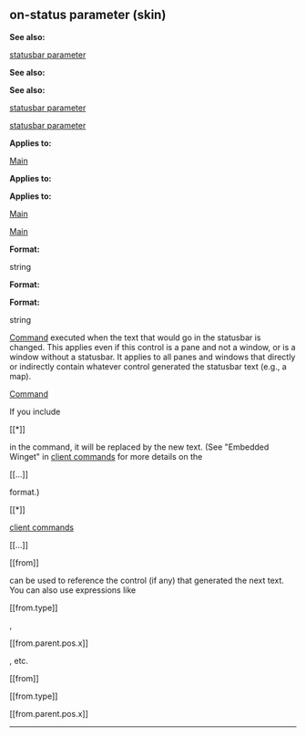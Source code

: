 

 on-status parameter (skin)
----------------------------




**See also:** 


[statusbar parameter](#/{skin}/param/statusbar) 



**See also:** 

**See also:**

[statusbar parameter](#/{skin}/param/statusbar) 

[statusbar parameter](#/{skin}/param/statusbar)


**Applies to:** 


[Main](#/{skin}/control/main) 



**Applies to:** 

**Applies to:**

[Main](#/{skin}/control/main) 

[Main](#/{skin}/control/main)


**Format:** 


 string
 


**Format:** 

**Format:**

 string


[Command](#/{skin}/commands) 
 executed when the text that would go in the statusbar is changed. This applies even if this control is a pane and not a window, or is a window without a statusbar. It applies to all panes and windows that directly or indirectly contain whatever control generated the statusbar text (e.g., a map).



[Command](#/{skin}/commands)

 If you include
 
 [[\*]]
 
 in the command, it will be replaced by the new text. (See "Embedded Winget" in
 [client commands](#/{skin}/commands) 
 for more details on the
 
 [[...]]
 
 format.)




 [[\*]]

[client commands](#/{skin}/commands)

 [[...]]



 [[from]]
 
 can be used to reference the control (if any) that generated the next text. You can also use expressions like
 
 [[from.type]]
 
 ,
 
 [[from.parent.pos.x]]
 
 , etc.




 [[from]]


 [[from.type]]


 [[from.parent.pos.x]]



---


